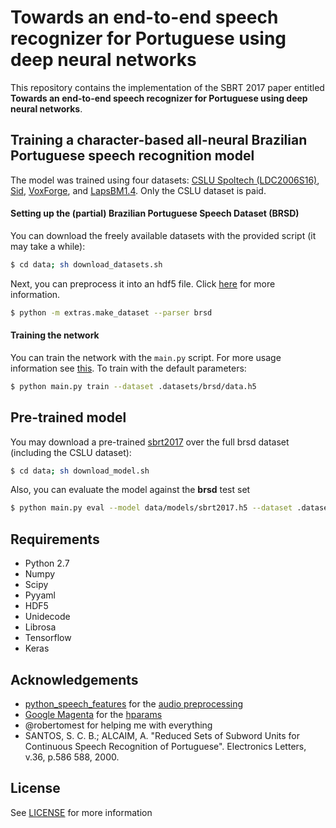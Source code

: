 # Towards an end-to-end speech recognizer for Portuguese using deep neural networks
This repository contains the implementation of the SBRT 2017 paper entitled **Towards an end-to-end speech recognizer for Portuguese using deep neural networks**.

## Training a character-based all-neural Brazilian Portuguese speech recognition model

The model was trained using four datasets: [CSLU Spoltech (LDC2006S16)](https://catalog.ldc.upenn.edu/LDC2006S16), [Sid](#acknowledgements), [VoxForge](http://www.voxforge.org), and [LapsBM1.4]( http://www.laps.ufpa.br/falabrasil/). Only the CSLU dataset is paid.

#### Setting up the (partial) Brazilian Portuguese Speech Dataset (BRSD)

You can download the freely available datasets with the provided script (it may take a while):

```bash
$ cd data; sh download_datasets.sh
```

Next, you can preprocess it into an hdf5 file. Click [here](extras/make_dataset.py) for more information.

```bash
$ python -m extras.make_dataset --parser brsd
```

#### Training the network

You can train the network with the `main.py` script. For more usage information see [this](main.py). To train with the default parameters:

```bash
$ python main.py train --dataset .datasets/brsd/data.h5
```

## Pre-trained model

You may download a pre-trained [sbrt2017](models.py) over the full brsd dataset (including the CSLU dataset):

```bash
$ cd data; sh download_model.sh
```

Also, you can evaluate the model against the **brsd** test set

```bash
$ python main.py eval --model data/models/sbrt2017.h5 --dataset .datasets/brsd/data.h5
```

## Requirements

* Python 2.7
* Numpy
* Scipy
* Pyyaml
* HDF5
* Unidecode
* Librosa
* Tensorflow
* Keras

## Acknowledgements
* [python_speech_features](https://github.com/jameslyons/python_speech_features) for the [audio preprocessing](preprocessing/audio.py)
* [Google Magenta](https://github.com/tensorflow/magenta) for the [hparams](core/hparams.py)
* @robertomest for helping me with everything
* SANTOS, S. C. B.; ALCAIM, A. "Reduced Sets of Subword Units for Continuous Speech Recognition of Portuguese". Electronics Letters, v.36, p.586 588, 2000.

## License
See [LICENSE](LICENSE) for more information
